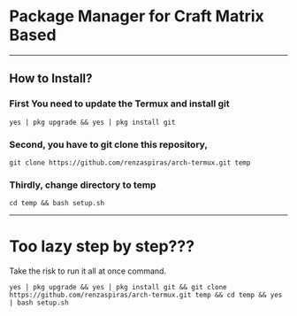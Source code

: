 # Package Manager for Craft Matrix Based
***

## How to Install?
### First You need to update the Termux and install git
```
yes | pkg upgrade && yes | pkg install git
```

### Second, you have to git clone this repository,
```
git clone https://github.com/renzaspiras/arch-termux.git temp
```

### Thirdly, change directory to temp
```
cd temp && bash setup.sh
```


***
# Too lazy step by step???
Take the risk to run it all at once command.
```
yes | pkg upgrade && yes | pkg install git && git clone https://github.com/renzaspiras/arch-termux.git temp && cd temp && yes | bash setup.sh
```
